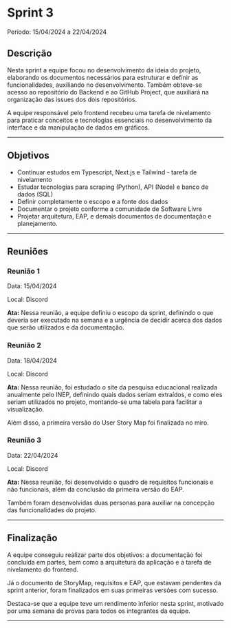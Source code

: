 # Sprint 3

Período: 15/04/2024 a 22/04/2024

## Descrição

Nesta sprint a equipe focou no desenvolvimento da ideia do projeto, elaborando os documentos necessários para estruturar e definir as funcionalidades, auxiliando no desenvolvimento. Também obteve-se acesso ao repositório do Backend e ao GitHub Project, que auxiliará na organização das issues dos dois repositórios. 

A equipe responsável pelo frontend recebeu uma tarefa de nivelamento para praticar conceitos e tecnologias essenciais no desenvolvimento da interface e da manipulação de dados em gráficos.

---

## Objetivos

- Continuar estudos em Typescript, Next.js e Tailwind - tarefa de nivelamento
- Estudar tecnologias para scraping (Python), API (Node) e banco de dados (SQL)
- Definir completamente o escopo e a fonte dos dados
- Documentar o projeto conforme a comunidade de Software Livre
- Projetar arquitetura, EAP, e demais documentos de documentação e planejamento.

---

## Reuniões

### Reunião 1

Data: 15/04/2024

Local: Discord

**Ata:**
Nessa reunião, a equipe definiu o escopo da sprint, definindo o que deveria ser executado na semana e a urgência de decidir acerca dos dados que serão utilizados e da documentação.


### Reunião 2

Data: 18/04/2024

Local: Discord

**Ata:**
Nessa reunião, foi estudado o site da pesquisa educacional realizada anualmente pelo INEP, definindo quais dados seriam extraídos, e como eles seriam utilizados no projeto, montando-se uma tabela para facilitar a visualização.

Além disso, a primeira versão do User Story Map foi finalizada no miro.


### Reunião 3

Data: 22/04/2024

Local: Discord

**Ata:**
Nessa reunião, foi desenvolvido o quadro de requisitos funcionais e não funcionais, além da conclusão da primeira versão do EAP.

Também foram desenvolvidas duas personas para auxiliar na concepção das funcionalidades do projeto.

---

## Finalização

A equipe conseguiu realizar parte dos objetivos: 
a documentação foi concluída em partes, bem como a arquitetura da aplicação e a tarefa de nivelamento do frontend.

Já o documento de StoryMap, requisitos e EAP, que estavam pendentes da sprint anterior, foram finalizados em suas primeiras versões com sucesso.

Destaca-se que a equipe teve um rendimento inferior nesta sprint, motivado por uma semana de provas para todos os integrantes da equipe.

---